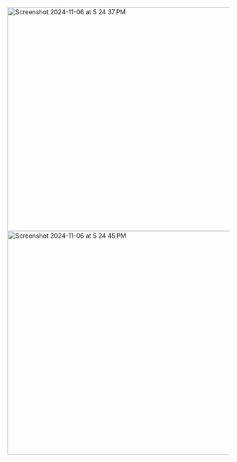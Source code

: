 <img width="506" alt="Screenshot 2024-11-06 at 5 24 37 PM" src="https://github.com/user-attachments/assets/a79e3ee5-dca4-476f-9e37-6282890881ab">
<img width="506" alt="Screenshot 2024-11-06 at 5 24 45 PM" src="https://github.com/user-attachments/assets/c461b354-7303-4651-9924-0dd7097b8192">
